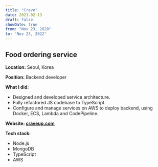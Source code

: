 ```yaml
---
title: "Crave"
date: 2021-02-13
draft: false
showDate: true
from: "Nov 23, 2020"
to: "Nov 23, 2022"
---
```


## Food ordering service

**Location:** Seoul, Korea

**Position:** Backend developer

**What I did:**

- Designed and developed service architecture.
- Fully refactored JS codebase to TypeScript.
- Configure and manage services on AWS to deploy backend, using Docker, ECS, Lambda and CodePipeline.

**Website: [craveup.com](https://craveup.com)**

**Tech stack:**

- Node.js
- MongoDB
- TypeScript
- AWS
